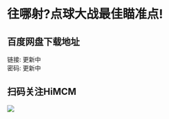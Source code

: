 # 往哪射?点球大战最佳瞄准点!

## 百度网盘下载地址

链接: 更新中   
密码: 更新中 

## 扫码关注HiMCM
![](https://avatars2.githubusercontent.com/u/16745793?s=200&v=4)

